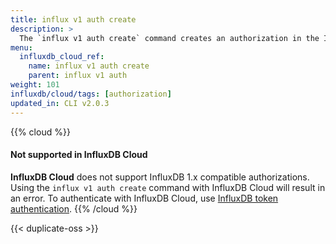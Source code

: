 ```yaml
---
title: influx v1 auth create
description: >
  The `influx v1 auth create` command creates an authorization in the InfluxDB 1.x compatibility API.
menu:
  influxdb_cloud_ref:
    name: influx v1 auth create
    parent: influx v1 auth
weight: 101
influxdb/cloud/tags: [authorization]
updated_in: CLI v2.0.3
---
```


{{% cloud %}}
#### Not supported in InfluxDB Cloud
**InfluxDB Cloud** does not support InfluxDB 1.x compatible authorizations.
Using the `influx v1 auth create` command with InfluxDB Cloud will result in an error.
To authenticate with InfluxDB Cloud, use [InfluxDB token authentication](/influxdb/cloud/security/tokens/).
{{% /cloud %}}

{{< duplicate-oss >}}
